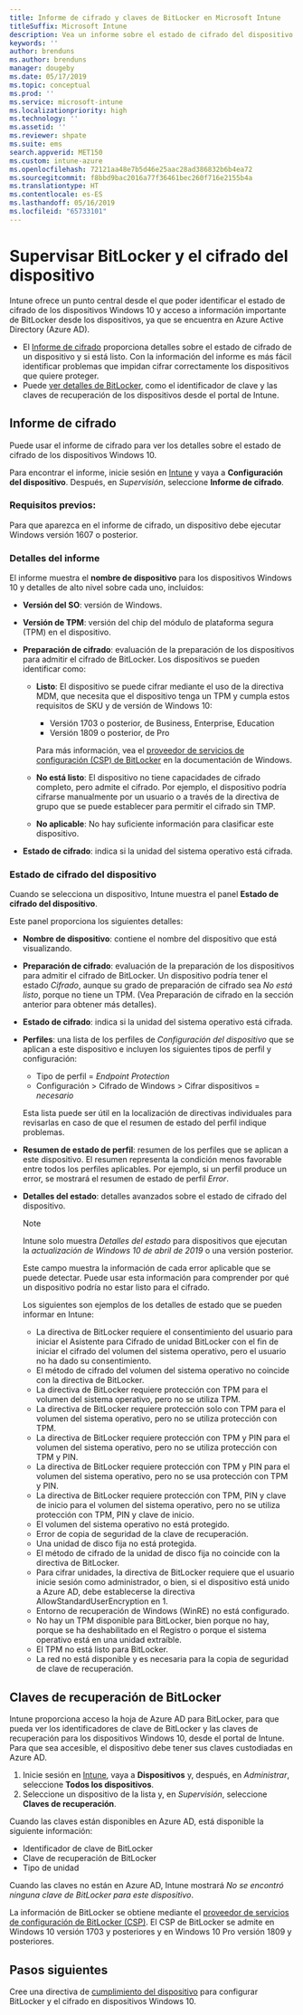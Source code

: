 ```yaml
---
title: Informe de cifrado y claves de BitLocker en Microsoft Intune
titleSuffix: Microsoft Intune
description: Vea un informe sobre el estado de cifrado del dispositivo y acceda a las claves de recuperación de BitLocker desde el portal de Microsoft Intune.
keywords: ''
author: brenduns
ms.author: brenduns
manager: dougeby
ms.date: 05/17/2019
ms.topic: conceptual
ms.prod: ''
ms.service: microsoft-intune
ms.localizationpriority: high
ms.technology: ''
ms.assetid: ''
ms.reviewer: shpate
ms.suite: ems
search.appverid: MET150
ms.custom: intune-azure
ms.openlocfilehash: 72121aa48e7b5d46e25aac28ad386832b6b4ea72
ms.sourcegitcommit: f8bbd9bac2016a77f36461bec260f716e2155b4a
ms.translationtype: HT
ms.contentlocale: es-ES
ms.lasthandoff: 05/16/2019
ms.locfileid: "65733101"
---
```

# <a name="monitor-bitlocker-and-device-encryption"></a>Supervisar BitLocker y el cifrado del dispositivo  
Intune ofrece un punto central desde el que poder identificar el estado de cifrado de los dispositivos Windows 10 y acceso a información importante de BitLocker desde los dispositivos, ya que se encuentra en Azure Active Directory (Azure AD).  

- El [Informe de cifrado](#encryption-report) proporciona detalles sobre el estado de cifrado de un dispositivo y si está listo. Con la información del informe es más fácil identificar problemas que impidan cifrar correctamente los dispositivos que quiere proteger.  
- Puede [ver detalles de BitLocker](#bitlocker-recovery-keys), como el identificador de clave y las claves de recuperación de los dispositivos desde el portal de Intune.  

## <a name="encryption-report"></a>Informe de cifrado
Puede usar el informe de cifrado para ver los detalles sobre el estado de cifrado de los dispositivos Windows 10.  

Para encontrar el informe, inicie sesión en [Intune](https://aka.ms/intuneportal) y vaya a **Configuración del dispositivo**. Después, en *Supervisión*, seleccione **Informe de cifrado**.  

### <a name="prerequisites"></a>Requisitos previos:
Para que aparezca en el informe de cifrado, un dispositivo debe ejecutar Windows versión 1607 o posterior.  

### <a name="report-details"></a>Detalles del informe
El informe muestra el **nombre de dispositivo** para los dispositivos Windows 10 y detalles de alto nivel sobre cada uno, incluidos:  
- **Versión del SO**: versión de Windows.  
- **Versión de TPM**: versión del chip del módulo de plataforma segura (TPM) en el dispositivo.  
- **Preparación de cifrado**: evaluación de la preparación de los dispositivos para admitir el cifrado de BitLocker. Los dispositivos se pueden identificar como:
  - **Listo**: El dispositivo se puede cifrar mediante el uso de la directiva MDM, que necesita que el dispositivo tenga un TPM y cumpla estos requisitos de SKU y de versión de Windows 10:
    - Versión 1703 o posterior, de Business, Enterprise, Education
    - Versión 1809 o posterior, de Pro  
  
    Para más información, vea el [proveedor de servicios de configuración (CSP) de BitLocker](https://docs.microsoft.com/windows/client-management/mdm/bitlocker-csp) en la documentación de Windows.  

  - **No está listo**: El dispositivo no tiene capacidades de cifrado completo, pero admite el cifrado. Por ejemplo, el dispositivo podría cifrarse manualmente por un usuario o a través de la directiva de grupo que se puede establecer para permitir el cifrado sin TMP.
  - **No aplicable**: No hay suficiente información para clasificar este dispositivo.  

- **Estado de cifrado**: indica si la unidad del sistema operativo está cifrada.  


### <a name="device-encryption-status"></a>Estado de cifrado del dispositivo
Cuando se selecciona un dispositivo, Intune muestra el panel **Estado de cifrado del dispositivo**.

Este panel proporciona los siguientes detalles:  
- **Nombre de dispositivo**: contiene el nombre del dispositivo que está visualizando.  
- **Preparación de cifrado**: evaluación de la preparación de los dispositivos para admitir el cifrado de BitLocker. Un dispositivo podría tener el estado *Cifrado*, aunque su grado de preparación de cifrado sea *No está listo*, porque no tiene un TPM. (Vea Preparación de cifrado en la sección anterior para obtener más detalles).
- **Estado de cifrado**: indica si la unidad del sistema operativo está cifrada.  
- **Perfiles**: una lista de los perfiles de *Configuración del dispositivo* que se aplican a este dispositivo e incluyen los siguientes tipos de perfil y configuración:  
  - Tipo de perfil = *Endpoint Protection*  
  - Configuración > Cifrado de Windows > Cifrar dispositivos = *necesario*  

  Esta lista puede ser útil en la localización de directivas individuales para revisarlas en caso de que el resumen de estado del perfil indique problemas.  

- **Resumen de estado de perfil**: resumen de los perfiles que se aplican a este dispositivo. El resumen representa la condición menos favorable entre todos los perfiles aplicables. Por ejemplo, si un perfil produce un error, se mostrará el resumen de estado de perfil *Error*.  
- **Detalles del estado**: detalles avanzados sobre el estado de cifrado del dispositivo. 
  > [!NOTE]  
  > Intune solo muestra *Detalles del estado* para dispositivos que ejecutan la *actualización de Windows 10 de abril de 2019* o una versión posterior.
  
  Este campo muestra la información de cada error aplicable que se puede detectar. Puede usar esta información para comprender por qué un dispositivo podría no estar listo para el cifrado.  

  Los siguientes son ejemplos de los detalles de estado que se pueden informar en Intune:  

   - La directiva de BitLocker requiere el consentimiento del usuario para iniciar el Asistente para Cifrado de unidad BitLocker con el fin de iniciar el cifrado del volumen del sistema operativo, pero el usuario no ha dado su consentimiento.  
   - El método de cifrado del volumen del sistema operativo no coincide con la directiva de BitLocker.  
   - La directiva de BitLocker requiere protección con TPM para el volumen del sistema operativo, pero no se utiliza TPM.  
   - La directiva de BitLocker requiere protección solo con TPM para el volumen del sistema operativo, pero no se utiliza protección con TPM.  
   - La directiva de BitLocker requiere protección con TPM y PIN para el volumen del sistema operativo, pero no se utiliza protección con TPM y PIN.  
   - La directiva de BitLocker requiere protección con TPM y PIN para el volumen del sistema operativo, pero no se usa protección con TPM y PIN.  
   - La directiva de BitLocker requiere protección con TPM, PIN y clave de inicio para el volumen del sistema operativo, pero no se utiliza protección con TPM, PIN y clave de inicio.  
   - El volumen del sistema operativo no está protegido.  
   - Error de copia de seguridad de la clave de recuperación.  
   - Una unidad de disco fija no está protegida.  
   - El método de cifrado de la unidad de disco fija no coincide con la directiva de BitLocker.  
   - Para cifrar unidades, la directiva de BitLocker requiere que el usuario inicie sesión como administrador, o bien, si el dispositivo está unido a Azure AD, debe establecerse la directiva AllowStandardUserEncryption en 1.  
   - Entorno de recuperación de Windows (WinRE) no está configurado.  
   - No hay un TPM disponible para BitLocker, bien porque no hay, porque se ha deshabilitado en el Registro o porque el sistema operativo está en una unidad extraíble.  
   - El TPM no está listo para BitLocker.  
   - La red no está disponible y es necesaria para la copia de seguridad de clave de recuperación.  

## <a name="bitlocker-recovery-keys"></a>Claves de recuperación de BitLocker
Intune proporciona acceso la hoja de Azure AD para BitLocker, para que pueda ver los identificadores de clave de BitLocker y las claves de recuperación para los dispositivos Windows 10, desde el portal de Intune.  Para que sea accesible, el dispositivo debe tener sus claves custodiadas en Azure AD. 
1. Inicie sesión en [Intune](https://aka.ms/intuneportal), vaya a **Dispositivos** y, después, en *Administrar*, seleccione **Todos los dispositivos**.
2. Seleccione un dispositivo de la lista y, en *Supervisión*, seleccione **Claves de recuperación**.  
  
Cuando las claves están disponibles en Azure AD, está disponible la siguiente información:
- Identificador de clave de BitLocker
- Clave de recuperación de BitLocker
- Tipo de unidad  

Cuando las claves no están en Azure AD, Intune mostrará *No se encontró ninguna clave de BitLocker para este dispositivo*.  

La información de BitLocker se obtiene mediante el [proveedor de servicios de configuración de BitLocker (CSP)](https://docs.microsoft.com/windows/client-management/mdm/bitlocker-csp). El CSP de BitLocker se admite en Windows 10 versión 1703 y posteriores y en Windows 10 Pro versión 1809 y posteriores. 

## <a name="next-steps"></a>Pasos siguientes
Cree una directiva de [cumplimiento del dispositivo](compliance-policy-create-windows.md) para configurar BitLocker y el cifrado en dispositivos Windows 10.
